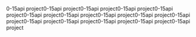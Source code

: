 0-15api project0-15api project0-15api project0-15api project0-15api project0-15api project0-15api project0-15api project0-15api project0-15api project0-15api project0-15api project0-15api project0-15api project0-15api project
